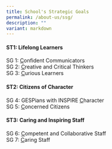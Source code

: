 ```yaml
---
title: School's Strategic Goals
permalink: /about-us/ssg/
description: ""
variant: markdown
---
```

#### ST1: Lifelong Learners
SG 1: <u>C</u>onfident Communicators<br>
SG 2: <u>C</u>reative and Critical Thinkers<br> 
SG 3: <u>C</u>urious Learners

#### ST2: Citizens of Character<br>
SG 4: GESPians with INSPIRE <u>C</u>haracter<br>
SG 5: <u>C</u>oncerned Citizens

#### ST3: Caring and Inspiring Staff<br>
SG 6: <u>C</u>ompetent and Collaborative Staff<br>
SG 7: <u>C</u>aring Staff